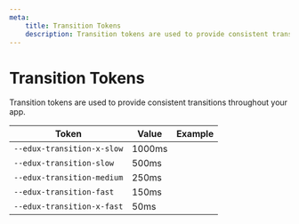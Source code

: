 ```yaml
---
meta:
    title: Transition Tokens
    description: Transition tokens are used to provide consistent transitions throughout your app.
---
```


# Transition Tokens

Transition tokens are used to provide consistent transitions throughout your app.

| Token                      | Value  | Example                                                                                         |
| -------------------------- | ------ | ----------------------------------------------------------------------------------------------- |
| `--edux-transition-x-slow` | 1000ms | <div class="transition-demo" style="transition-duration: var(--edux-transition-x-slow);"></div> |
| `--edux-transition-slow`   | 500ms  | <div class="transition-demo" style="transition-duration: var(--edux-transition-slow);"></div>   |
| `--edux-transition-medium` | 250ms  | <div class="transition-demo" style="transition-duration: var(--edux-transition-medium);"></div> |
| `--edux-transition-fast`   | 150ms  | <div class="transition-demo" style="transition-duration: var(--edux-transition-fast);"></div>   |
| `--edux-transition-x-fast` | 50ms   | <div class="transition-demo" style="transition-duration: var(--edux-transition-x-fast);"></div> |
